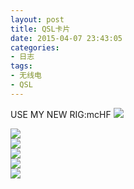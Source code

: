 ```yaml
---
layout: post
title: QSL卡片
date: 2015-04-07 23:43:05
categories:
- 日志
tags:
- 无线电
- QSL
---
```


USE MY NEW RIG:mcHF
![](http://i1328.photobucket.com/albums/w532/xwlogic/QQ20150411160116_zpspeiiniww.jpg)      

![](http://i1328.photobucket.com/albums/w532/xwlogic/_cfimg6246139382089558822_zpsx5vobd2f.png)      
![](http://i1328.photobucket.com/albums/w532/xwlogic/HL2ZBD_zpsef7lpmnz.png)      
![](http://i1328.photobucket.com/albums/w532/xwlogic/_cfimg-6509233238836562415_zpsay60hrkz.png)      
![](http://i1328.photobucket.com/albums/w532/xwlogic/JA1BBC_zps0fw454et.png)      
![](http://i1328.photobucket.com/albums/w532/xwlogic/JI1RNL_zpseomcljaz.png)      

